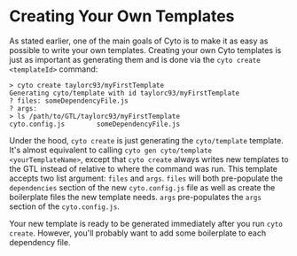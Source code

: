 # Creating Your Own Templates

As stated earlier, one of the main goals of Cyto is to make it as easy as possible to write your own templates. Creating your own Cyto templates is just as important as generating them and is done via the `cyto create <templateId>` command:

```
> cyto create taylorc93/myFirstTemplate
Generating cyto/template with id taylorc93/myFirstTemplate
? files: someDependencyFile.js
? args:
> ls /path/to/GTL/taylorc93/myFirstTemplate
cyto.config.js        someDependencyFile.js
```

Under the hood, `cyto create` is just generating the `cyto/template` template. It's almost equivalent to calling `cyto gen cyto/template <yourTemplateName>`, except that `cyto create` always writes new templates to the GTL instead of relative to where the command was run. This template accepts two list argument: `files` and `args`. `files` will both pre-populate the `dependencies` section of the new `cyto.config.js` file as well as create the boilerplate files the new template needs. `args` pre-populates the `args` section of the `cyto.config.js`. 

Your new template is ready to be generated immediately after you run `cyto create`. However, you'll probably want to add some boilerplate to each dependency file. 